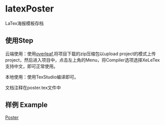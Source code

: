 # latexPoster
LaTex海报模板存档

## 使用Step
云端使用：使用[overleaf](https://www.overleaf.com/),将项目下载的zip压缩包以upload project的模式上传project，然后进入项目中，点击左上角的Menu，将Compiler选项选择XeLeTex支持中文，即可正常使用。

本地使用：使用TexStudio编译即可。

文档注释在poster.tex文件中

## 样例 Example
[Poster](https://github.com/yanbo01haomiao/latexPoster/blob/master/poster.pdf)
